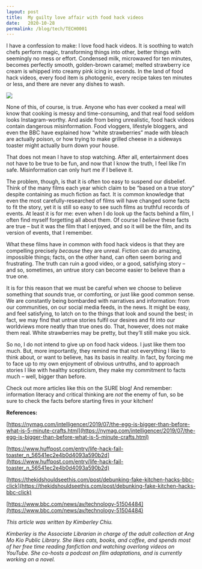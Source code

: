```yaml
---
layout: post
title:  My guilty love affair with food hack videos
date:   2020-10-28
permalink: /blog/tech/TECH0001
---
```


I have a confession to make: I love food hack videos. It is soothing to watch chefs perform magic, transforming things into other, better things with seemingly no mess or effort. Condensed milk, microwaved for ten minutes, becomes perfectly smooth, golden-brown caramel; melted strawberry ice cream is whipped into creamy pink icing in seconds. In the land of food hack videos, every food item is photogenic, every recipe takes ten minutes or less, and there are never any dishes to wash. 

![](C:\Users\user\Documents\GitHub\nlb-sure\images\foodhack.jpg)

None of this, of course, is true. Anyone who has ever cooked a meal will know that cooking is messy and time-consuming, and that real food seldom looks Instagram-worthy. And aside from being unrealistic, food hack videos contain dangerous misinformation. Food vloggers, lifestyle bloggers, and even the BBC have explained how “white strawberries” made with bleach are actually poison, or how trying to make grilled cheese in a sideways toaster might actually burn down your house.

That does not mean I have to stop watching. After all, entertainment does not have to be true to be fun, and now that I know the truth, I feel like I’m safe. Misinformation can only hurt me if I believe it. 

The problem, though, is that it is often too easy to suspend our disbelief. Think of the many films each year which claim to be “based on a true story” despite containing as much fiction as fact. It is common knowledge that even the most carefully-researched of films will have changed some facts to fit the story, yet it is still so easy to see such films as truthful records of events. At least it is for me: even when I do look up the facts behind a film, I often find myself forgetting all about them. Of course I *believe* these facts are true – but it was the film that I enjoyed, and so it will be the film, and its version of events, that I remember. 

What these films have in common with food hack videos is that they are compelling precisely *because* they are unreal. Fiction can do amazing, impossible things; facts, on the other hand, can often seem boring and frustrating. The truth can ruin a good video, or a good, satisfying story – and so, sometimes, an untrue story can become easier to believe than a true one. 

It is for this reason that we must be careful when we choose to believe something that *sounds* true, or comforting, or just like good common sense. We are constantly being bombarded with narratives and information: from our communities, on our social media feeds, in the news. It might be easy, and feel satisfying, to latch on to the things that look and sound the best; in fact, we may find that untrue stories fulfil our desires and fit into our worldviews more neatly than true ones do. That, however, does not make them real. White strawberries may be pretty, but they’ll still make you sick.

So no, I do not intend to give up on food hack videos. I just like them too much. But, more importantly, they remind me that not everything I like to think about, or want to believe, has its basis in reality. In fact, by forcing me to face up to my own enjoyment of obvious untruths, and to approach stories I like with healthy scepticism, they make my commitment to facts much – well, bigger than before. 

Check out more articles like this on the SURE blog! And remember: information literacy and critical thinking are *not* the enemy of fun, so be sure to check the facts before starting fires in your kitchen! 


**References:**

[https://nymag.com/intelligencer/2019/07/the-egg-is-bigger-than-before-what-is-5-minute-crafts.html](https://nymag.com/intelligencer/2019/07/the-egg-is-bigger-than-before-what-is-5-minute-crafts.html)

[https://www.huffpost.com/entry/life-hack-fail-toaster_n_56541ec2e4b0d4093a590b2d](https://www.huffpost.com/entry/life-hack-fail-toaster_n_56541ec2e4b0d4093a590b2d)

[https://thekidshouldseethis.com/post/debunking-fake-kitchen-hacks-bbc-click](https://thekidshouldseethis.com/post/debunking-fake-kitchen-hacks-bbc-click)

[https://www.bbc.com/news/av/technology-51504484](https://www.bbc.com/news/av/technology-51504484)

 

*This article was written by Kimberley Chiu.*  

*Kimberley is the Associate Librarian in charge of the adult collection at Ang Mo Kio Public Library. She likes cats, books, and coffee, and spends most of her free time reading fanfiction and watching overlong videos on YouTube. She co-hosts a podcast on film adaptations, and is currently working on a novel.*

 

​     



